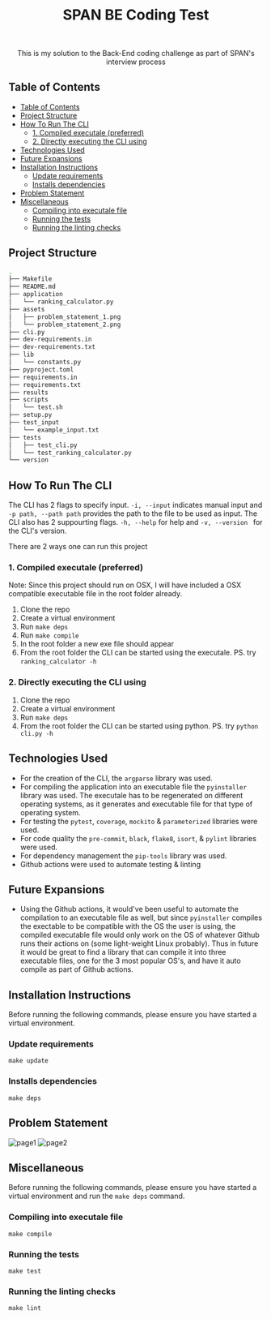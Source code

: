 <h1 align="center"> SPAN BE Coding Test </h1> <br>

<p align="center">
  This is my solution to the Back-End coding challenge as part of SPAN's interview process
</p>


## Table of Contents
- [Table of Contents](#table-of-contents)
- [Project Structure](#project-structure)
- [How To Run The CLI](#how-to-run-the-cli)
  - [1. Compiled executale (preferred)](#1-compiled-executale-preferred)
  - [2. Directly executing the CLI using](#2-directly-executing-the-cli-using)
- [Technologies Used](#technologies-used)
- [Future Expansions](#future-expansions)
- [Installation Instructions](#installation-instructions)
  - [Update requirements](#update-requirements)
  - [Installs dependencies](#installs-dependencies)
- [Problem Statement](#problem-statement)
- [Miscellaneous](#miscellaneous)
  - [Compiling into executale file](#compiling-into-executale-file)
  - [Running the tests](#running-the-tests)
  - [Running the linting checks](#running-the-linting-checks)


## Project Structure
```bash
.
├── Makefile
├── README.md
├── application
│   └── ranking_calculator.py
├── assets
│   ├── problem_statement_1.png
│   └── problem_statement_2.png
├── cli.py
├── dev-requirements.in
├── dev-requirements.txt
├── lib
│   └── constants.py
├── pyproject.toml
├── requirements.in
├── requirements.txt
├── results
├── scripts
│   └── test.sh
├── setup.py
├── test_input
│   └── example_input.txt
├── tests
│   ├── test_cli.py
│   └── test_ranking_calculator.py
└── version
```

## How To Run The CLI
The CLI has 2 flags to specify input. `-i, --input` indicates manual input and `-p path, --path path` provides the path to the file to be used as input.
The CLI also has 2 suppourting flags. `-h, --help` for help and `-v, --version ` for the CLI's version.

There are 2 ways one can run this project

### 1. Compiled executale (preferred)
Note: Since this project should run on OSX, I will have included a OSX compatible executable file in the root folder already.
1. Clone the repo
2. Create a virtual environment
3. Run `make deps`
4. Run `make compile`
5. In the root folder a new exe file should appear
6. From the root folder the CLI can be started using the executale. PS. try `ranking_calculator -h`

### 2. Directly executing the CLI using
1. Clone the repo
2. Create a virtual environment
3. Run `make deps`
4. From the root folder the CLI can be started using python. PS. try `python cli.py -h`



## Technologies Used
- For the creation of the CLI, the `argparse` library was used.
- For compiling the application into an executable file the `pyinstaller` library was used. The executale has to be regenerated on different operating systems, as it generates and executable file for that type of operating system.
- For testing the `pytest`, `coverage`, `mockito` & `parameterized` libraries were used.
- For code quality the `pre-commit`, `black`, `flake8`, `isort`, & `pylint` libraries were used.
- For dependency management the `pip-tools` library was used.
- Github actions were used to automate testing & linting

## Future Expansions
- Using the Github actions, it would've been useful to automate the compilation to an executable file as well, but since `pyinstaller` compiles the exectable to be compatible with the OS the user is using, the compiled executable file would only work on the OS of whatever Github runs their actions on (some light-weight Linux probably). Thus in future it would be great to find a library that can compile it into three executable files, one for the 3 most popular OS's, and have it auto compile as part of Github actions.

## Installation Instructions
Before running the following commands, please ensure you have started a virtual environment.

### Update requirements
`make update`

### Installs dependencies
`make deps`

## Problem Statement
![page1](https://github.com/CharlRitter/span-ranking-coding-test/blob/main/assets/problem_statement_1.png)
![page2](https://github.com/CharlRitter/span-ranking-coding-test/blob/main/assets/problem_statement_2.png)

## Miscellaneous
Before running the following commands, please ensure you have started a virtual environment and run the `make deps` command.

###  Compiling into executale file
`make compile`

### Running the tests
`make test`

### Running the linting checks
`make lint`
